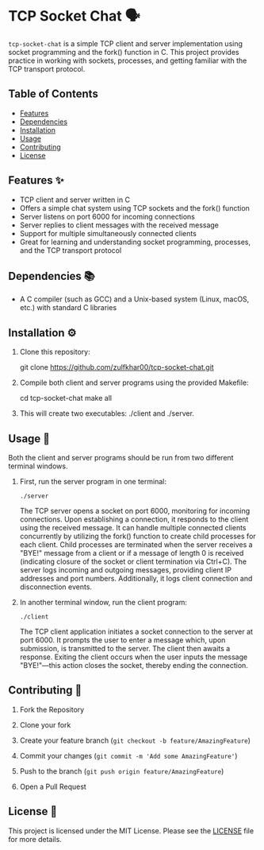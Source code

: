 # TCP Socket Chat 🗣️

`tcp-socket-chat` is a simple TCP client and server implementation using socket programming and the fork() function in C. This project provides practice in working with sockets, processes, and getting familiar with the TCP transport protocol.

## Table of Contents

- [Features](#features)
- [Dependencies](#dependencies)
- [Installation](#installation)
- [Usage](#usage)
- [Contributing](#contributing)
- [License](#license)

## Features ✨

- TCP client and server written in C
- Offers a simple chat system using TCP sockets and the fork() function
- Server listens on port 6000 for incoming connections
- Server replies to client messages with the received message
- Support for multiple simultaneously connected clients
- Great for learning and understanding socket programming, processes, and the TCP transport protocol

## Dependencies 📚

- A C compiler (such as GCC) and a Unix-based system (Linux, macOS, etc.) with standard C libraries

## Installation ⚙️

1. Clone this repository:

   git clone https://github.com/zulfkhar00/tcp-socket-chat.git

2. Compile both client and server programs using the provided Makefile:

   cd tcp-socket-chat
   make all

3. This will create two executables: ./client and ./server.

## Usage 🚀

Both the client and server programs should be run from two different terminal windows.

1. First, run the server program in one terminal:

   `./server`

   The TCP server opens a socket on port 6000, monitoring for incoming connections. Upon establishing a connection, it responds to the client using the received message. It can handle multiple connected clients concurrently by utilizing the fork() function to create child processes for each client. Child processes are terminated when the server receives a "BYE!" message from a client or if a message of length 0 is received (indicating closure of the socket or client termination via Ctrl+C). The server logs incoming and outgoing messages, providing client IP addresses and port numbers. Additionally, it logs client connection and disconnection events.

2. In another terminal window, run the client program:

   `./client`

   The TCP client application initiates a socket connection to the server at port 6000. It prompts the user to enter a message which, upon submission, is transmitted to the server. The client then awaits a response. Exiting the client occurs when the user inputs the message "BYE!"—this action closes the socket, thereby ending the connection.

## Contributing 🤝

1. Fork the Repository

2. Clone your fork

3. Create your feature branch (`git checkout -b feature/AmazingFeature`)

4. Commit your changes (`git commit -m 'Add some AmazingFeature'`)

5. Push to the branch (`git push origin feature/AmazingFeature`)

6. Open a Pull Request

## License 📄

This project is licensed under the MIT License. Please see the [LICENSE](LICENSE) file for more details.
